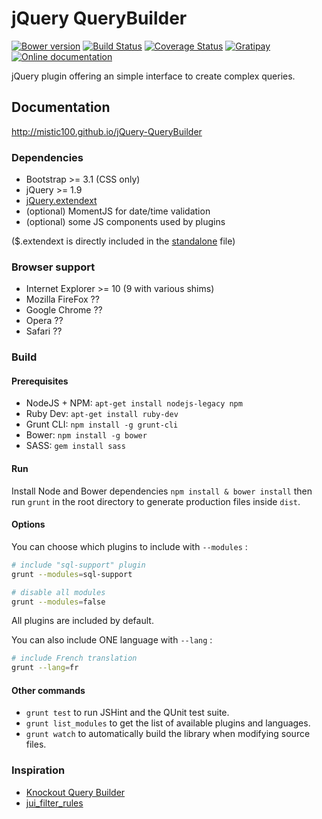# jQuery QueryBuilder

[![Bower version](https://badge.fury.io/bo/jQuery-QueryBuilder.svg)](http://badge.fury.io/bo/jQuery-QueryBuilder)
[![Build Status](https://travis-ci.org/mistic100/jQuery-QueryBuilder.svg?branch=master)](https://travis-ci.org/mistic100/jQuery-QueryBuilder)
[![Coverage Status](https://coveralls.io/repos/mistic100/jQuery-QueryBuilder/badge.svg)](https://coveralls.io/r/mistic100/jQuery-QueryBuilder)
[![Gratipay](https://img.shields.io/gratipay/mistic100.svg)](https://gratipay.com/mistic100)
[![Online documentation](https://img.shields.io/badge/documentation-online-blue.svg)](http://mistic100.github.io/jQuery-QueryBuilder)

jQuery plugin offering an simple interface to create complex queries.

## Documentation
http://mistic100.github.io/jQuery-QueryBuilder

### Dependencies
 * Bootstrap >= 3.1 (CSS only)
 * jQuery >= 1.9
 * [jQuery.extendext](https://github.com/mistic100/jQuery.extendext)
 * (optional) MomentJS for date/time validation
 * (optional) some JS components used by plugins

($.extendext is directly included in the [standalone](https://github.com/mistic100/jQuery-QueryBuilder/blob/master/dist/js/query-builder.standalone.js) file)

### Browser support
 * Internet Explorer >= 10 (9 with various shims)
 * Mozilla FireFox ??
 * Google Chrome ??
 * Opera ??
 * Safari ??

### Build

#### Prerequisites

 * NodeJS + NPM: `apt-get install nodejs-legacy npm`
 * Ruby Dev: `apt-get install ruby-dev`
 * Grunt CLI: `npm install -g grunt-cli`
 * Bower: `npm install -g bower`
 * SASS: `gem install sass`

#### Run

Install Node and Bower dependencies `npm install & bower install` then run `grunt` in the root directory to generate production files inside `dist`.

#### Options

You can choose which plugins to include with `--modules` :
```bash
# include "sql-support" plugin
grunt --modules=sql-support

# disable all modules
grunt --modules=false
```
All plugins are included by default.

You can also include ONE language with `--lang` :
```bash
# include French translation
grunt --lang=fr
```

#### Other commands

 * `grunt test` to run JSHint and the QUnit test suite.
 * `grunt list_modules` to get the list of available plugins and languages.
 * `grunt watch` to automatically build the library when modifying source files.

### Inspiration
 * [Knockout Query Builder](http://kindohm.github.io/knockout-query-builder/)
 * [jui_filter_rules](http://www.pontikis.net/labs/jui_filter_rules/)
